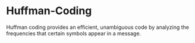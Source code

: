 # Huffman-Coding
Huffman coding provides an efficient, unambiguous code by analyzing the frequencies that certain symbols appear in a message.
